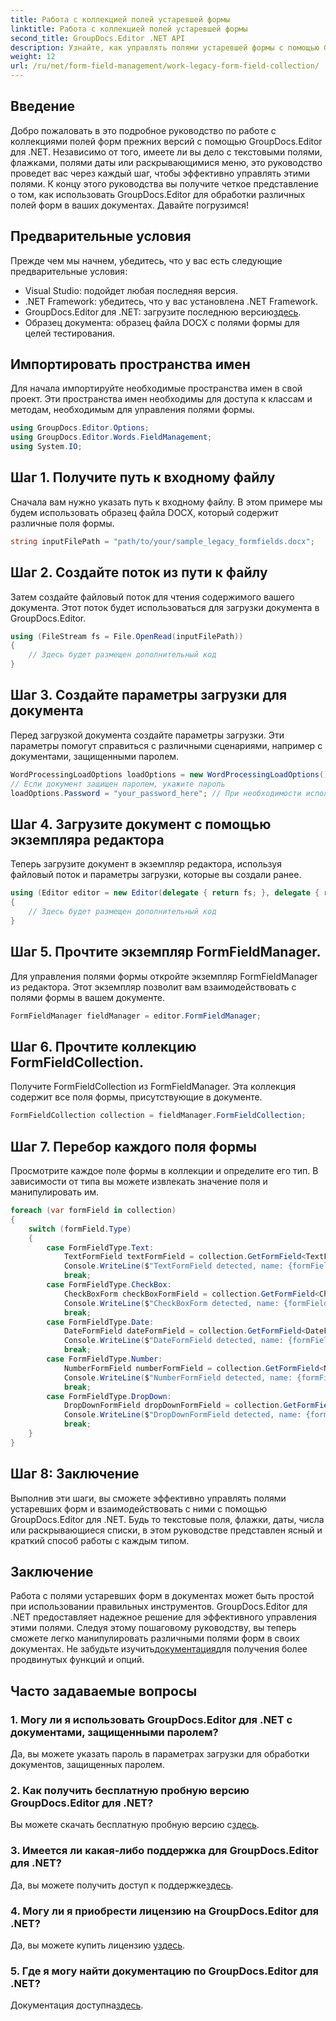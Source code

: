 ```yaml
---
title: Работа с коллекцией полей устаревшей формы
linktitle: Работа с коллекцией полей устаревшей формы
second_title: GroupDocs.Editor .NET API
description: Узнайте, как управлять полями устаревшей формы с помощью GroupDocs.Editor для .NET, из нашего подробного руководства. Идеально подходит для обработки текстовых полей, флажков, дат и многого другого.
weight: 12
url: /ru/net/form-field-management/work-legacy-form-field-collection/
---
```

## Введение
Добро пожаловать в это подробное руководство по работе с коллекциями полей форм прежних версий с помощью GroupDocs.Editor для .NET. Независимо от того, имеете ли вы дело с текстовыми полями, флажками, полями даты или раскрывающимися меню, это руководство проведет вас через каждый шаг, чтобы эффективно управлять этими полями. К концу этого руководства вы получите четкое представление о том, как использовать GroupDocs.Editor для обработки различных полей форм в ваших документах. Давайте погрузимся!
## Предварительные условия
Прежде чем мы начнем, убедитесь, что у вас есть следующие предварительные условия:
- Visual Studio: подойдет любая последняя версия.
- .NET Framework: убедитесь, что у вас установлена .NET Framework.
-  GroupDocs.Editor для .NET: загрузите последнюю версию[здесь](https://releases.groupdocs.com/editor/net/).
- Образец документа: образец файла DOCX с полями формы для целей тестирования.
## Импортировать пространства имен
Для начала импортируйте необходимые пространства имен в свой проект. Эти пространства имен необходимы для доступа к классам и методам, необходимым для управления полями формы.
```csharp
using GroupDocs.Editor.Options;
using GroupDocs.Editor.Words.FieldManagement;
using System.IO;
```
## Шаг 1. Получите путь к входному файлу
Сначала вам нужно указать путь к входному файлу. В этом примере мы будем использовать образец файла DOCX, который содержит различные поля формы.
```csharp
string inputFilePath = "path/to/your/sample_legacy_formfields.docx";
```
## Шаг 2. Создайте поток из пути к файлу
Затем создайте файловый поток для чтения содержимого вашего документа. Этот поток будет использоваться для загрузки документа в GroupDocs.Editor.
```csharp
using (FileStream fs = File.OpenRead(inputFilePath))
{
    // Здесь будет размещен дополнительный код
}
```
## Шаг 3. Создайте параметры загрузки для документа
Перед загрузкой документа создайте параметры загрузки. Эти параметры помогут справиться с различными сценариями, например с документами, защищенными паролем.
```csharp
WordProcessingLoadOptions loadOptions = new WordProcessingLoadOptions();
// Если документ защищен паролем, укажите пароль
loadOptions.Password = "your_password_here"; // При необходимости используйте действительный пароль
```
## Шаг 4. Загрузите документ с помощью экземпляра редактора
Теперь загрузите документ в экземпляр редактора, используя файловый поток и параметры загрузки, которые вы создали ранее.
```csharp
using (Editor editor = new Editor(delegate { return fs; }, delegate { return loadOptions; }))
{
    // Здесь будет размещен дополнительный код
}
```
## Шаг 5. Прочтите экземпляр FormFieldManager.
Для управления полями формы откройте экземпляр FormFieldManager из редактора. Этот экземпляр позволит вам взаимодействовать с полями формы в вашем документе.
```csharp
FormFieldManager fieldManager = editor.FormFieldManager;
```
## Шаг 6. Прочтите коллекцию FormFieldCollection.
Получите FormFieldCollection из FormFieldManager. Эта коллекция содержит все поля формы, присутствующие в документе.
```csharp
FormFieldCollection collection = fieldManager.FormFieldCollection;
```
## Шаг 7. Перебор каждого поля формы
Просмотрите каждое поле формы в коллекции и определите его тип. В зависимости от типа вы можете извлекать значение поля и манипулировать им.
```csharp
foreach (var formField in collection)
{
    switch (formField.Type)
    {
        case FormFieldType.Text:
            TextFormField textFormField = collection.GetFormField<TextFormField>(formField.Name);
            Console.WriteLine($"TextFormField detected, name: {formField.Name}, value: {textFormField.Value}");
            break;
        case FormFieldType.CheckBox:
            CheckBoxForm checkBoxFormField = collection.GetFormField<CheckBoxForm>(formField.Name);
            Console.WriteLine($"CheckBoxForm detected, name: {formField.Name}, value: {checkBoxFormField.Value}");
            break;
        case FormFieldType.Date:
            DateFormField dateFormField = collection.GetFormField<DateFormField>(formField.Name);
            Console.WriteLine($"DateFormField detected, name: {formField.Name}, value: {dateFormField.Value}");
            break;
        case FormFieldType.Number:
            NumberFormField numberFormField = collection.GetFormField<NumberFormField>(formField.Name);
            Console.WriteLine($"NumberFormField detected, name: {formField.Name}, value: {numberFormField.Value}");
            break;
        case FormFieldType.DropDown:
            DropDownFormField dropDownFormField = collection.GetFormField<DropDownFormField>(formField.Name);
            Console.WriteLine($"DropDownFormField detected, name: {formField.Name}, value selected: {dropDownFormField.Value[dropDownFormField.SelectedIndex]}");
            break;
    }
}
```
## Шаг 8: Заключение
Выполнив эти шаги, вы сможете эффективно управлять полями устаревших форм и взаимодействовать с ними с помощью GroupDocs.Editor для .NET. Будь то текстовые поля, флажки, даты, числа или раскрывающиеся списки, в этом руководстве представлен ясный и краткий способ работы с каждым типом.
## Заключение
 Работа с полями устаревших форм в документах может быть простой при использовании правильных инструментов. GroupDocs.Editor для .NET предоставляет надежное решение для эффективного управления этими полями. Следуя этому пошаговому руководству, вы теперь сможете легко манипулировать различными полями форм в своих документах. Не забудьте изучить[документация](https://tutorials.groupdocs.com/editor/net/)для получения более продвинутых функций и опций.
## Часто задаваемые вопросы
### 1. Могу ли я использовать GroupDocs.Editor для .NET с документами, защищенными паролем?
Да, вы можете указать пароль в параметрах загрузки для обработки документов, защищенных паролем.
### 2. Как получить бесплатную пробную версию GroupDocs.Editor для .NET?
 Вы можете скачать бесплатную пробную версию с[здесь](https://releases.groupdocs.com/).
### 3. Имеется ли какая-либо поддержка для GroupDocs.Editor для .NET?
 Да, вы можете получить доступ к поддержке[здесь](https://forum.groupdocs.com/c/editor/20).
### 4. Могу ли я приобрести лицензию на GroupDocs.Editor для .NET?
 Да, вы можете купить лицензию у[здесь](https://purchase.groupdocs.com/buy).
### 5. Где я могу найти документацию по GroupDocs.Editor для .NET?
Документация доступна[здесь](https://tutorials.groupdocs.com/editor/net/).